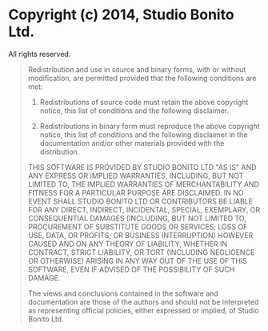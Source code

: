 # Copyright (c) 2014, Studio Bonito Ltd.

All rights reserved.

> Redistribution and use in source and binary forms, with or without modification, are
> permitted provided that the following conditions are met:
>
>   1. Redistributions of source code must retain the above copyright notice, this list of
>      conditions and the following disclaimer.
>
>   2. Redistributions in binary form must reproduce the above copyright notice, this list
>      of conditions and the following disclaimer in the documentation and/or other materials
>      provided with the distribution.
>
> THIS SOFTWARE IS PROVIDED BY STUDIO BONITO LTD "AS IS" AND ANY EXPRESS OR IMPLIED
> WARRANTIES, INCLUDING, BUT NOT LIMITED TO, THE IMPLIED WARRANTIES OF MERCHANTABILITY AND
> FITNESS FOR A PARTICULAR PURPOSE ARE DISCLAIMED. IN NO EVENT SHALL STUDIO BONITO LTD OR
> CONTRIBUTORS BE LIABLE FOR ANY DIRECT, INDIRECT, INCIDENTAL, SPECIAL, EXEMPLARY, OR
> CONSEQUENTIAL DAMAGES (INCLUDING, BUT NOT LIMITED TO, PROCUREMENT OF SUBSTITUTE GOODS OR
> SERVICES; LOSS OF USE, DATA, OR PROFITS; OR BUSINESS INTERRUPTION) HOWEVER CAUSED AND ON
> ANY THEORY OF LIABILITY, WHETHER IN CONTRACT, STRICT LIABILITY, OR TORT (INCLUDING
> NEGLIGENCE OR OTHERWISE) ARISING IN ANY WAY OUT OF THE USE OF THIS SOFTWARE, EVEN IF
> ADVISED OF THE POSSIBILITY OF SUCH DAMAGE.
>
> The views and conclusions contained in the software and documentation are those of the
> authors and should not be interpreted as representing official policies, either expressed
> or implied, of Studio Bonito Ltd.